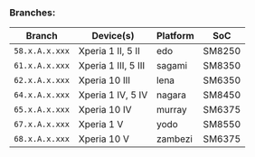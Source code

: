 ### Branches:

| Branch | Device(s) | Platform | SoC |
| --- | --- | --- | --- |
| `58.x.A.x.xxx` | Xperia 1 II,  5 II  | edo     | SM8250 |
| `61.x.A.x.xxx` | Xperia 1 III, 5 III | sagami  | SM8350 |
| `62.x.A.x.xxx` | Xperia 10 III       | lena    | SM6350 |
| `64.x.A.x.xxx` | Xperia 1 IV, 5 IV   | nagara  | SM8450 |
| `65.x.A.x.xxx` | Xperia 10 IV        | murray  | SM6375 |
| `67.x.A.x.xxx` | Xperia 1 V          | yodo    | SM8550 |
| `68.x.A.x.xxx` | Xperia 10 V         | zambezi | SM6375 |
